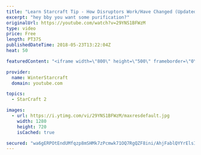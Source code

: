 ```yaml
---
title: "Learn Starcraft Tip - How Disruptors Work/Have Changed (Updated Patch 4.0 2018)"
excerpt: "hey bby you want some purification?"
originalUrl: https://youtube.com/watch?v=29YNS1BFWzM
type: video
price: Free
length: PT37S
publishedDateTime: 2018-05-23T13:22:04Z
heat: 50

featuredContent: "<iframe width=\"800\" height=\"500\" frameborder=\"0\" src=\"https://www.youtube.com/embed/29YNS1BFWzM\" allow=\"accelerometer; autoplay; encrypted-media; gyroscope; picture-in-picture\" allowfullscreen></iframe>"

provider:
  name: WinterStarcraft
  domain: youtube.com

topics:
  - StarCraft 2

images:
  - url: https://i.ytimg.com/vi/29YNS1BFWzM/maxresdefault.jpg
    width: 1280
    height: 720
    isCached: true

secured: "wa6gERPOtEndUMfqzp8mSHMk7zPcmwk71OQ7RgQZF8ini/AhjFablQYYrElsItnBC945WcQ22JyxHmARQzCCNtB/koVyOsnM8Eb5lcInEmuANh82VlQgTd7aSpV7DVlPMrX1yceiCUrD6khmd4O/W1nwr93kE+3hfyGABfahXb8HHJvuR3tQG7jTLXHRqqtTP3arSSf846tEAAUQKGG4R8QjZ4Dw7LONka1kud+jrT8FSDLfacH4uSRm3u5ylkPgTWaEwOvdkL29v/ovfTnh9iRgGIWg1qX1RL9DvVZtl01dlLJDQh3/Zx8wFxC3y/HUrtodFrH7z/18ct+guKxZ53ALLpO83X/UdVZ6Mjsfc7hrAzfPiVa5CE88iGBXSuqrOB4z9FSKyJnVEFmNuDXkiUpInbjAwwZVHRX4ASqny1g=;4XqXj2FQup8mOH9a/ibx3w=="
---
```


